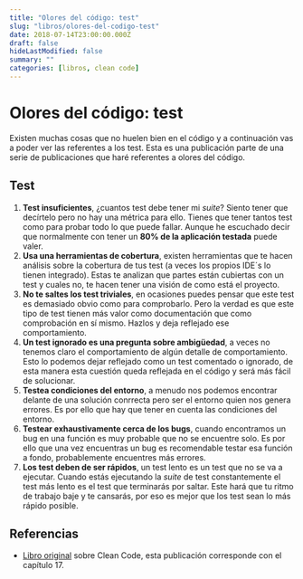 ```yaml
---
title: "Olores del código: test"
slug: "libros/olores-del-codigo-test"
date: 2018-07-14T23:00:00.000Z
draft: false
hideLastModified: false
summary: ""
categories: [libros, clean code]
---
```


Olores del código: test
================================================================================

  Existen muchas cosas que no huelen bien en el código y a continuación vas a
  poder ver las referentes a los test. Esta es una publicación
  parte de una serie de publicaciones que haré referentes a olores del código.

Test
--------------------------------------------------------------------------------

  1. __Test insuficientes__, ¿cuantos test debe tener mi *suite*? Siento tener
  que decírtelo pero no hay una métrica para ello. Tienes que tener tantos test
  como para probar todo lo que puede fallar. Aunque he escuchado decir que 
  normalmente con tener un __80% de la aplicación testada__ puede valer.
  2. __Usa una herramientas de cobertura__, existen herramientas que te hacen
  análisis sobre la cobertura de tus test (a veces los propios IDE´s lo tienen
  integrado). Estas te analizan que partes están cubiertas con un test y cuales
  no, te hacen tener una visión de como está el proyecto.
  3. __No te saltes los test triviales__, en ocasiones puedes pensar que este
  test es demasiado obvio como para comprobarlo. Pero la verdad es que este tipo
  de test tienen más valor como documentación que como comprobación en sí mismo.
  Hazlos y deja reflejado ese comportamiento.
  4. __Un test ignorado es una pregunta sobre ambigüedad__, a veces no tenemos
  claro el comportamiento de algún detalle de comportamiento. Esto lo podemos
  dejar reflejado como un test comentado o ignorado, de esta manera esta
  cuestión queda reflejada en el código y será más fácil de solucionar.
  5. __Testea condiciones del entorno__, a menudo nos podemos encontrar delante
  de una solución conrrecta pero ser el entorno quien nos genera errores. Es por
  ello que hay que tener en cuenta las condiciones del entorno.
  6. __Testear exhaustivamente cerca de los bugs__, cuando encontramos un bug
  en una función es muy probable que no se encuentre solo. Es por ello que una
  vez encuentras un bug es recomendable testar esa función a fondo,
  probablemente encuentres más errores.
  7. __Los test deben de ser rápidos__, un test lento es un test que no se va a
  ejecutar. Cuando estás ejecutando la *suite* de test constantemente el test más
  lento es el test que terminarás por saltar. Este hará que tu ritmo de trabajo
  baje y te cansarás, por eso es mejor que los test sean lo más rápido posible.

Referencias
--------------------------------------------------------------------------------

* [Libro original] sobre Clean Code, esta publicación corresponde con el
capítulo 17.

<!------------------------------ All links here -------------------------------> 

[Libro original]: https://leer.amazon.es/kp/embed?asin=B001GSTOAM&preview=newtab&linkCode=kpe&ref_=cm_sw_r_kb_dp_bopYAb3Y71AX3&tag=5413

